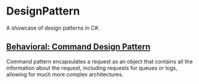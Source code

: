 # DesignPattern
A showcase of design patterns in C#.

## [Behavioral: Command Design Pattern](https://github.com/KalebGarrett/DesignPattern/tree/main)

Command pattern encapsulates a request as an object that contains all the information about the request, including requests for queues or logs, allowing for much more complex architectures.